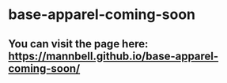 # base-apparel-coming-soon
## You can visit the page here: https://mannbell.github.io/base-apparel-coming-soon/

